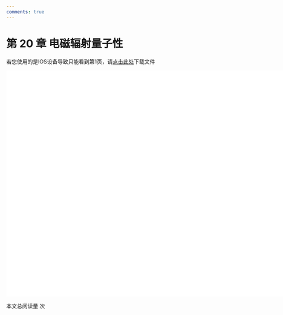 ```yaml
---
comments: true
---
```


# 第 20 章 电磁辐射量子性

<object data="大学物理 第 20 章.pdf" type="application/pdf" width="150%" height="800">
    <p>若您使用的是IOS设备导致只能看到第1页，请<a href="大学物理 第 20 章.pdf">点击此处</a>下载文件</p>
    <iframe src="大学物理 第 20 章.pdf#navpanes=0" width="500%" height="600" frameborder="0"></iframe>
    
</object>

<span id="busuanzi_container_page_pv">本文总阅读量 <span id="busuanzi_value_page_pv"></span> 次</span>
